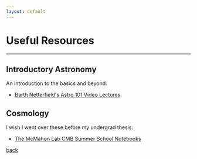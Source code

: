```yaml
---
layout: default
---
```

# Useful Resources
* * *

## Introductory Astronomy
An introduction to the basics and beyond:
* [Barth Netterfield's Astro 101 Video Lectures](https://youtu.be/bLvpCL_yYWo)

## Cosmology
I wish I went over these before my undergrad thesis:
* [The McMahon Lab CMB Summer School Notebooks](https://github.com/jeffmcm1977/CMBAnalysis_SummerSchool)

[back](./)